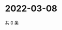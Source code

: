 # 2022-03-08

共 0 条

<!-- BEGIN WEIBO -->
<!-- 最后更新时间 Tue Mar 08 2022 03:10:32 GMT+0800 (China Standard Time) -->

<!-- END WEIBO -->
